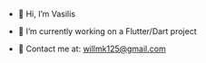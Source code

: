 - 👋 Hi, I’m Vasilis

- 🌱 I’m currently working on a Flutter/Dart project

- 📧 Contact me at: willmk125@gmail.com


<!---
VasilisPH/VasilisPH is a ✨ special ✨ repository because its `README.md` (this file) appears on your GitHub profile.
You can click the Preview link to take a look at your changes.
--->
